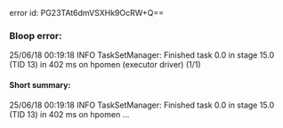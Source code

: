 error id: PG23TAt6dmVSXHk9OcRW+Q==
### Bloop error:

25/06/18 00:19:18 INFO TaskSetManager: Finished task 0.0 in stage 15.0 (TID 13) in 402 ms on hpomen (executor driver) (1/1)
#### Short summary: 

25/06/18 00:19:18 INFO TaskSetManager: Finished task 0.0 in stage 15.0 (TID 13) in 402 ms on hpomen ...